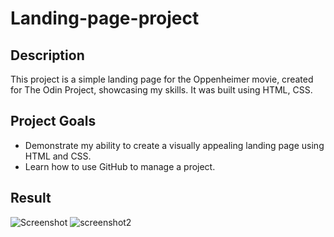 # Landing-page-project
## Description
This project is a simple landing page for the Oppenheimer movie, created for The Odin Project, showcasing my skills. It was built using HTML, CSS.

## Project Goals
* Demonstrate my ability to create a visually appealing landing page using HTML and CSS.
* Learn how to use GitHub to manage a project.

## Result
![Screenshot](https://github.com/BChowy/Landing-page-project/assets/75831792/028da283-aaf7-4535-8388-1521f3c1b0bc)
![screenshot2](https://github.com/BChowy/Landing-page-project/assets/75831792/e844a6ca-3109-4e71-aec7-387e81a606bf)
